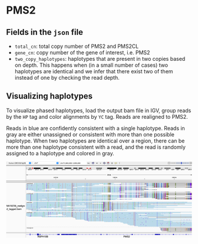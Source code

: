 # PMS2

## Fields in the `json` file

- `total_cn`: total copy number of PMS2 and PMS2CL
- `gene_cn`: copy number of the gene of interest, i.e. PMS2
- `two_copy_haplotypes`: haplotypes that are present in two copies based on depth. This happens when (in a small number of cases) two haplotypes are identical and we infer that there exist two of them instead of one by checking the read depth.

## Visualizing haplotypes

To visualize phased haplotypes, load the output bam file in IGV, group reads by the `HP` tag and color alignments by `YC` tag. Reads are realigned to PMS2.

Reads in blue are confidently consistent with a single haplotype. Reads in gray are either unassigned or consistent with more than one possible haplotype. When two haplotypes are identical over a region, there can be more than one haplotype consistent with a read, and the read is randomly assigned to a haplotype and colored in gray. 

![PMS2 example](figures/PMS2.png)
